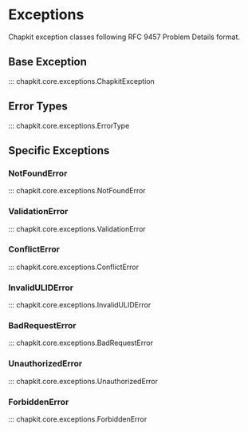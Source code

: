 # Exceptions

Chapkit exception classes following RFC 9457 Problem Details format.

## Base Exception

::: chapkit.core.exceptions.ChapkitException

## Error Types

::: chapkit.core.exceptions.ErrorType

## Specific Exceptions

### NotFoundError

::: chapkit.core.exceptions.NotFoundError

### ValidationError

::: chapkit.core.exceptions.ValidationError

### ConflictError

::: chapkit.core.exceptions.ConflictError

### InvalidULIDError

::: chapkit.core.exceptions.InvalidULIDError

### BadRequestError

::: chapkit.core.exceptions.BadRequestError

### UnauthorizedError

::: chapkit.core.exceptions.UnauthorizedError

### ForbiddenError

::: chapkit.core.exceptions.ForbiddenError

